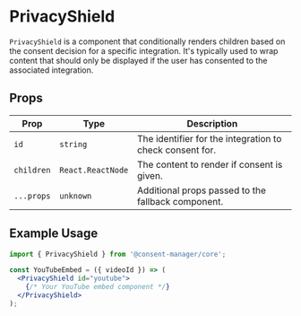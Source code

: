 # PrivacyShield

`PrivacyShield` is a component that conditionally renders children based on the consent decision for a specific integration. It's typically used to wrap content that should only be displayed if the user has consented to the associated integration.

## Props
| Prop         | Type                        | Description                                                  |
|--------------|-----------------------------|--------------------------------------------------------------|
| `id`         | `string`                    | The identifier for the integration to check consent for.     |
| `children`   | `React.ReactNode`           | The content to render if consent is given.                   |
| `...props`   | `unknown`                   | Additional props passed to the fallback component.           |

## Example Usage
```jsx
import { PrivacyShield } from '@consent-manager/core';

const YouTubeEmbed = ({ videoId }) => (
  <PrivacyShield id="youtube">
    {/* Your YouTube embed component */}
  </PrivacyShield>
);
```